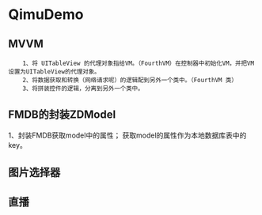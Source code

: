 # QimuDemo


## MVVM
```
    1、将 UITableView 的代理对象指给VM。（FourthVM）在控制器中初始化VM，并把VM设置为UITableView的代理对象。
    2、将数据获取和转换（网络请求呢）的逻辑配到另外一个类中。（FourthVM 类）
    3、将拼装控件的逻辑，分离到另外一个类中。
```


## FMDB的封装ZDModel

1、封装FMDB获取model中的属性；
获取model的属性作为本地数据库表中的key。




## 图片选择器 


## 直播
